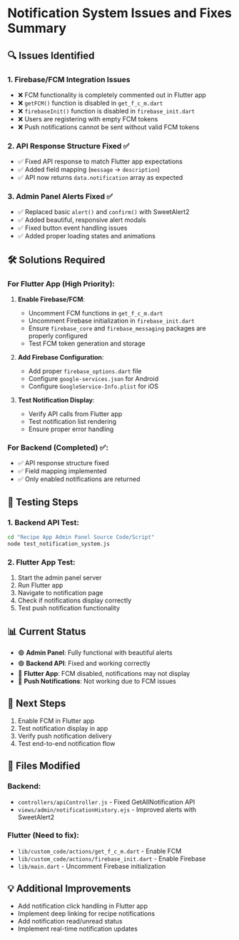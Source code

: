 # Notification System Issues and Fixes Summary

## 🔍 Issues Identified

### 1. **Firebase/FCM Integration Issues**
- ❌ FCM functionality is completely commented out in Flutter app
- ❌ `getFCM()` function is disabled in `get_f_c_m.dart`
- ❌ `firebaseInit()` function is disabled in `firebase_init.dart`
- ❌ Users are registering with empty FCM tokens
- ❌ Push notifications cannot be sent without valid FCM tokens

### 2. **API Response Structure Fixed** ✅
- ✅ Fixed API response to match Flutter app expectations
- ✅ Added field mapping (`message` → `description`)
- ✅ API now returns `data.notification` array as expected

### 3. **Admin Panel Alerts Fixed** ✅
- ✅ Replaced basic `alert()` and `confirm()` with SweetAlert2
- ✅ Added beautiful, responsive alert modals
- ✅ Fixed button event handling issues
- ✅ Added proper loading states and animations

## 🛠️ Solutions Required

### For Flutter App (High Priority):
1. **Enable Firebase/FCM**:
   - Uncomment FCM functions in `get_f_c_m.dart`
   - Uncomment Firebase initialization in `firebase_init.dart`
   - Ensure `firebase_core` and `firebase_messaging` packages are properly configured
   - Test FCM token generation and storage

2. **Add Firebase Configuration**:
   - Add proper `firebase_options.dart` file
   - Configure `google-services.json` for Android
   - Configure `GoogleService-Info.plist` for iOS

3. **Test Notification Display**:
   - Verify API calls from Flutter app
   - Test notification list rendering
   - Ensure proper error handling

### For Backend (Completed) ✅:
- ✅ API response structure fixed
- ✅ Field mapping implemented
- ✅ Only enabled notifications are returned

## 🧪 Testing Steps

### 1. Backend API Test:
```bash
cd "Recipe App Admin Panel Source Code/Script"
node test_notification_system.js
```

### 2. Flutter App Test:
1. Start the admin panel server
2. Run Flutter app
3. Navigate to notification page
4. Check if notifications display correctly
5. Test push notification functionality

## 📊 Current Status

- 🟢 **Admin Panel**: Fully functional with beautiful alerts
- 🟢 **Backend API**: Fixed and working correctly
- 🔴 **Flutter App**: FCM disabled, notifications may not display
- 🔴 **Push Notifications**: Not working due to FCM issues

## 🎯 Next Steps

1. Enable FCM in Flutter app
2. Test notification display in app
3. Verify push notification delivery
4. Test end-to-end notification flow

## 🔧 Files Modified

### Backend:
- `controllers/apiController.js` - Fixed GetAllNotification API
- `views/admin/notificationHistory.ejs` - Improved alerts with SweetAlert2

### Flutter (Need to fix):
- `lib/custom_code/actions/get_f_c_m.dart` - Enable FCM
- `lib/custom_code/actions/firebase_init.dart` - Enable Firebase
- `lib/main.dart` - Uncomment Firebase initialization

## 💡 Additional Improvements

- Add notification click handling in Flutter app
- Implement deep linking for recipe notifications
- Add notification read/unread status
- Implement real-time notification updates
